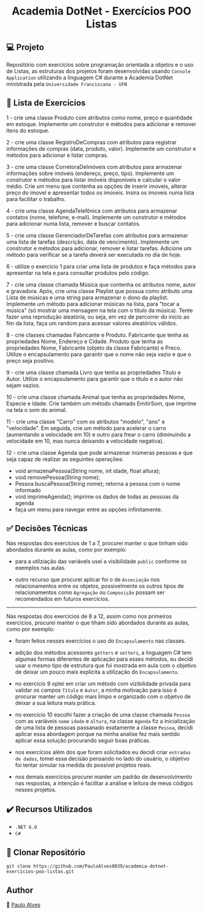 <h1 align="center">Academia DotNet - Exercícios POO Listas</h1>

## :computer: Projeto

Repositório com exercícios sobre programação orientada a objetos e o uso de Listas, as estruturas dos projetos foram desenvolvidas usando  `Console Application` utilizando a linguagem C# durante a Academia DotNet ministrada pela `Universidade Franciscana - UFN` 

## :page_facing_up: Lista de Exercícios

1 - crie uma classe Produto com atributos como nome, preço e quantidade em estoque. Implemente um construtor e métodos para adicionar e remover itens do estoque.

2 - crie uma classe RegistroDeCompras com atributos para registrar informações de compras (data, produto, valor). Implemente um construtor e métodos para adicionar e listar compras.
  
3 - crie uma classe CorretoraDeImóveis com atributos para armazenar informações sobre imóveis (endereço, preço, tipo). Implemente um construtor e métodos para listar imóveis disponíveis e calcular o valor médio. Crie um menu que contenha as opções de inserir imoveis, alterar preço do imovel e apresentar todos os imoveis. Insira os imoveis numa lista para facilitar o trabalho.
  
4 - crie uma classe AgendaTelefônica com atributos para armazenar contatos (nome, telefone, e-mail). Implemente um construtor e métodos para adicionar numa lista, remover e buscar contatos.
  
5 - crie uma classe GerenciadorDeTarefas com atributos para armazenar uma lista de tarefas (descrição, data de vencimento). Implemente um construtor e métodos para adicionar, remover e listar tarefas. Adicione um método para verificar se a tarefa deverá ser executada no dia de hoje.
  
6 - utilize o exercício 1 para criar uma lista de produtos e faça métodos para apresentar na tela e para consultar produtos pelo código.
  
7 - crie uma classe chamada Música que contenha os atributos nome, autor e gravadora. Após, crie uma classe Playlist que possua como atributo uma Lista de músicas e uma string para armazenar o dono da playlist. Implemente um método para adicionar músicas na lista, para "tocar a música" (só mostrar uma mensagem na tela com o titulo da música). Tente fazer uma reprodução aleatória, ou seja, em vez de percorrer do inicio ao fim da lista, faça um random para acessar valores aleatórios válidos.

8 - crie classes chamadas Fabricante e Produto. Fabricante que tenha as propriedades Nome, Endereço e Cidade.  Produto que tenha as propriedades Nome, Fabricante (objeto da classe Fabricante) e Preco. Utilize o encapsulamento para garantir que o nome não seja vazio e que o preço seja positivo.
  
9 - crie uma classe chamada Livro que tenha as propriedades Titulo e Autor. Utilize o encapsulamento  para garantir que o título e o autor não sejam vazios.
  
10 - crie uma classe chamada Animal que tenha as propriedades Nome, Especie e Idade. Crie também um método chamado EmitirSom, que imprime na tela o som do animal.
  
11 - crie uma classe "Carro" com os atributos "modelo", "ano" e "velocidade". Em seguida, crie um método para acelerar o carro (aumentando a velocidade em 10) e outro para frear o carro (diminuindo a velocidade em 10, mas nunca deixando a  velocidade negativa).

12 - crie uma classe Agenda que pode armazenar inúmeras pessoas e que seja capaz de realizar as seguintes operações:
  - void armazenaPessoa(String nome, int idade, float altura);
  - void removePessoa(String nome);
  - Pessoa buscaPessoa(String nome); retorna a pessoa com o nome informado
  - void imprimeAgenda(); imprime os dados de todas as pessoas da agenda
  - faça um menu para navegar entre as opções infinitamente.

## :white_check_mark: Decisões Técnicas

Nas respostas dos exercícios de 1 a 7, procurei manter o que tinham sido abordados durante as aulas, como por exemplo:

- para a utilziação das variávels usei a visibilidade `public` conforme os exemplos nas aulas. 

- outro recurso que procurei aplicar foi o de `Associação` nos relacionamentos entre os objetos, possivelmente os outros tipos de relacionamentos como `Agregação` ou `Composição` possam ser recomendados em futuros exercícios.

<hr>

Nas respostas dos exercícios de 8 a 12, assim como nos primeiros exercícios, procurei manter o que tiham sido abordados durante as aulas, como por exemplo:

- foram feitos nesses exercícios o uso do `Encapsulamento` nas classes.

- adição dos métodos acessores `getters` e `setters`, a linguagem C# tem algumas formas diferentes de aplicação para esses métodos, eu decidi usar o mesmo tipo de estrutura que foi mostrada em aula com o objetivo de deixar um pouco mais explícita a utilização do `Encapsulamento`.

- no exercício 9 optei em criar um método com vizibilidade privada para validar os campos `Título` e `Autor`, a minha motivação para isso é procurar manter um código mais limpo e organizado com o objetvo de deixar a sua leitura mais prática.   

- no exercício 10 escolhi fazer a criação de uma classe chamada `Pessoa` com as variáveis `nome` `idade` e `altura`, na classe `Agenda` fiz a inicialização de uma lista de pessoas passanado exatamente a classe `Pessoa`, decidi aplicar essa abordagem porque na minha analise fez mais sentido aplicar essa solução procurando seguir boas práticas.

- nos exercícios além dos que foram solicitados eu decidi criar `entradas de dados`, tomei essa decisão pensando no lado do usuário, o objetivo foi tentar simular na medida do possível projetos reais.

- nos demais exercícios procurei manter um padrão de desenvolvimento nas respostas, a intenção é facilitar a análise e leitura de meus códigos nesses projetos. 

## ✔️ Recursos Utilizados

- ``.NET 6.0``
- ``C#``

## :floppy_disk: Clonar Repositório

```git clone https://github.com/PauloAlves8039/academia-dotnet-exercicios-poo-listas.git```

## Author
:boy: [Paulo Alves](https://github.com/PauloAlves8039)

